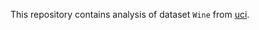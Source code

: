 This repository contains analysis of dataset `Wine` 
from [uci](https://archive.ics.uci.edu/ml/datasets/Wine+Quality).